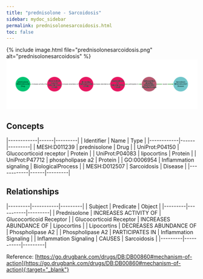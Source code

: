 ```yaml
---
title: "prednisolone - Sarcoidosis"
sidebar: mydoc_sidebar
permalink: prednisolonesarcoidosis.html
toc: false 
---
```


{% include image.html file="prednisolonesarcoidosis.png" alt="prednisolonesarcoidosis" %}![Path Visualization](/images/prednisolonesarcoidosis.png)

## Concepts

|------------|------|---------|
| Identifier | Name | Type    |
|------------|------|---------|
| MESH:D011239 | prednisolone | Drug |
| UniProt:P04150 | Glucocorticoid receptor | Protein |
| UniProt:P04083 | lipocortins | Protein |
| UniProt:P47712 | phospholipase a2 | Protein |
| GO:0006954 | Inflammation signaling | BiologicalProcess |
| MESH:D012507 | Sarcoidosis | Disease |
|------------|------|---------|

## Relationships

|---------|-----------|---------|
| Subject | Predicate | Object  |
|---------|-----------|---------|
| Prednisolone | INCREASES ACTIVITY OF | Glucocorticoid Receptor |
| Glucocorticoid Receptor | INCREASES ABUNDANCE OF | Lipocortins |
| Lipocortins | DECREASES ABUNDANCE OF | Phospholipase A2 |
| Phospholipase A2 | PARTICIPATES IN | Inflammation Signaling |
| Inflammation Signaling | CAUSES | Sarcoidosis |
|---------|-----------|---------|

Reference: [https://go.drugbank.com/drugs/DB:DB00860#mechanism-of-action](https://go.drugbank.com/drugs/DB:DB00860#mechanism-of-action){:target="_blank"}